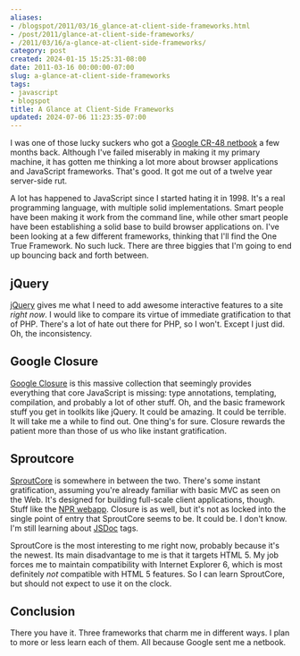```yaml
---
aliases:
- /blogspot/2011/03/16_glance-at-client-side-frameworks.html
- /post/2011/glance-at-client-side-frameworks/
- /2011/03/16/a-glance-at-client-side-frameworks/
category: post
created: 2024-01-15 15:25:31-08:00
date: 2011-03-16 00:00:00-07:00
slug: a-glance-at-client-side-frameworks
tags:
- javascript
- blogspot
title: A Glance at Client-Side Frameworks
updated: 2024-07-06 11:23:35-07:00
---
```


I was one of those lucky suckers who got a [Google CR-48 netbook](http://www.google.com/chromeos/pilot-program-cr48.html) a few months back. Although I've failed miserably in making it my primary machine, it has gotten me thinking a lot more about browser applications and JavaScript frameworks. That's good. It got me out of a twelve year server-side rut.

A lot has happened to JavaScript since I started hating it in 1998. It's a real programming language, with multiple solid implementations. Smart people have been making it work from the command line, while other smart people have been establishing a solid base to build browser applications on. I've been looking at a few different frameworks, thinking that I'll find the One True Framework. No such luck. There are three biggies that I'm going to end up bouncing back and forth between.

## jQuery

[jQuery](https://jquery.com) gives me what I need to add awesome interactive features to a site *right now*. I would like to compare its virtue of immediate gratification to that of PHP. There's a lot of hate out there for PHP, so I won't. Except I just did. Oh, the inconsistency.

## Google Closure

[Google Closure](https://code.google.com/closure) is this massive collection that seemingly provides everything that core JavaScript is missing: type annotations, templating, compilation, and probably a lot of other stuff. Oh, and the basic framework stuff you get in toolkits like jQuery. It could be amazing. It could be terrible. It will take me a while to find out. One thing's for sure. Closure rewards the patient more than those of us who like instant gratification.

## Sproutcore

[SproutCore](https://www.sproutcore.com) is somewhere in between the two. There's some instant gratification, assuming you're already familiar with basic MVC as seen on the Web. It's designed for building full-scale client applications, though. Stuff like the [NPR webapp](https://www.npr.org/webapp). Closure is as well, but it's not as locked into the single point of entry that SproutCore seems to be. It could be. I don't know. I'm still learning about [JSDoc](http://code.google.com/p/jsdoc-toolkit/) tags.

SproutCore is the most interesting to me right now, probably because it's the newest. Its main disadvantage to me is that it targets HTML 5. My job forces me to maintain compatibility with Internet Explorer 6, which is most definitely *not* compatible with HTML 5 features. So I can learn SproutCore, but should not expect to use it on the clock.

## Conclusion

There you have it. Three frameworks that charm me in different ways.
I plan to more or less learn each of them. All because Google sent me a netbook.